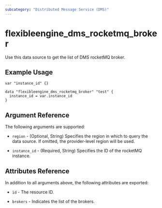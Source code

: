 ```yaml
---
subcategory: "Distributed Message Service (DMS)"
---
```


# flexibleengine_dms_rocketmq_broker

Use this data source to get the list of DMS rocketMQ broker.

## Example Usage

```hcl
var "instance_id" {}

data "flexibleengine_dms_rocketmq_broker" "test" {
  instance_id = var.instance_id
}
```

## Argument Reference

The following arguments are supported:

* `region` - (Optional, String) Specifies the region in which to query the data source.
  If omitted, the provider-level region will be used.

* `instance_id` - (Required, String) Specifies the ID of the rocketMQ instance.

## Attributes Reference

In addition to all arguments above, the following attributes are exported:

* `id` - The resource ID.

* `brokers` - Indicates the list of the brokers.
